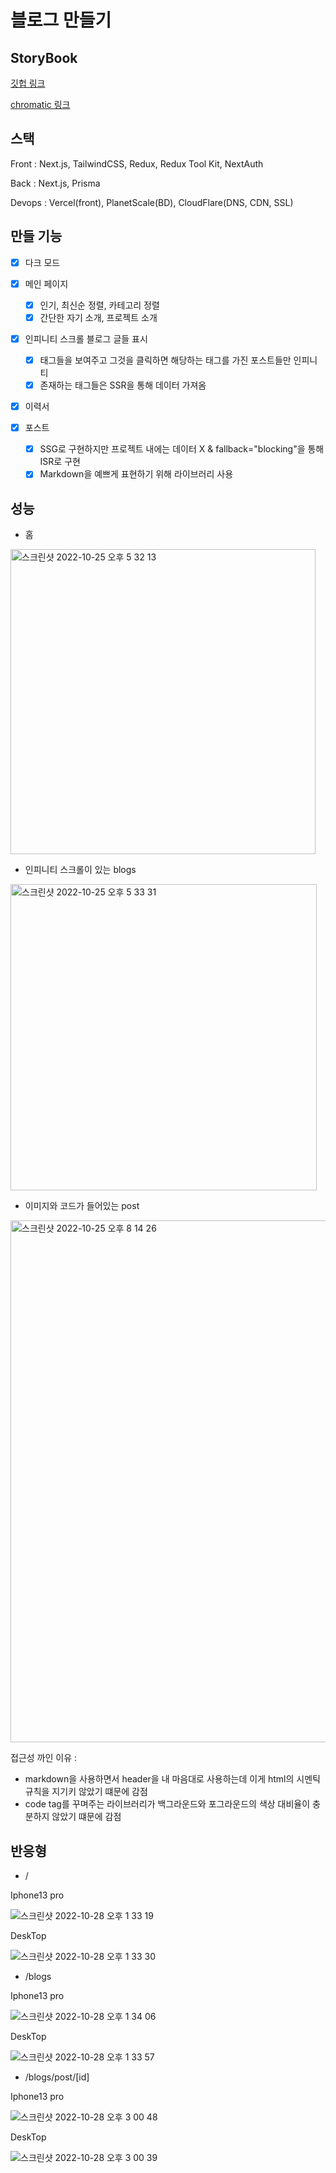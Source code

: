 # 블로그 만들기

## StoryBook

[깃헙 링크](https://github.com/wjdghks963/my_blog_design_system)

[chromatic 링크](https://63635e18291535f4d01657be-csrykgcgxo.chromatic.com/?path=/story/components-base-headerli--normal)

## 스택

Front : Next.js, TailwindCSS, Redux, Redux Tool Kit, NextAuth

Back : Next.js, Prisma

Devops : Vercel(front), PlanetScale(BD), CloudFlare(DNS, CDN, SSL)

## 만들 기능

- [x] 다크 모드

- [x] 메인 페이지

  - [x] 인기, 최신순 정렬, 카테고리 정렬
  - [x] 간단한 자기 소개, 프로젝트 소개

- [x] 인피니티 스크롤 블로그 글들 표시

  - [x] 태그들을 보여주고 그것을 클릭하면 해당하는 태그를 가진 포스트들만 인피니티
  - [x] 존재하는 태그들은 SSR을 통해 데이터 가져옴

- [x] 이력서

- [x] 포스트
  - [x] SSG로 구현하지만 프로젝트 내에는 데이터 X & fallback="blocking"을 통해 ISR로 구현
  - [x] Markdown을 예쁘게 표현하기 위해 라이브러리 사용

## 성능

- 홈

<img width="488" alt="스크린샷 2022-10-25 오후 5 32 13" src="https://user-images.githubusercontent.com/74060017/198501095-8607c153-1217-4ca0-839e-7ab13e191d68.png">

- 인피니티 스크롤이 있는 blogs

<img width="490" alt="스크린샷 2022-10-25 오후 5 33 31" src="https://user-images.githubusercontent.com/74060017/198501101-21bca8d2-1208-47ae-b443-95dee1795d9e.png">

- 이미지와 코드가 들어있는 post

<img width="835" alt="스크린샷 2022-10-25 오후 8 14 26" src="https://user-images.githubusercontent.com/74060017/198501113-58bcff29-2038-404c-8b50-29c54898d872.png">

접근성 까인 이유 :

- markdown을 사용하면서 header을 내 마음대로 사용하는데 이게 html의 시멘틱 규칙을 지기키 않았기 떄문에 감점
- code tag를 꾸며주는 라이브러리가 백그라운드와 포그라운드의 색상 대비율이 충분하지 않았기 떄문에 감점

## 반응형

- /

Iphone13 pro

![스크린샷 2022-10-28 오후 1 33 19](https://user-images.githubusercontent.com/74060017/198503290-9a000d8c-a9b2-4716-92d5-99aa9b2c1243.png)

DeskTop

![스크린샷 2022-10-28 오후 1 33 30](https://user-images.githubusercontent.com/74060017/198503287-3e1140f2-d72a-45b5-a9e8-1b038b4fc3e1.png)

- /blogs

Iphone13 pro

![스크린샷 2022-10-28 오후 1 34 06](https://user-images.githubusercontent.com/74060017/198503478-5a074fdc-2a41-4a8a-9f51-708a4a21df4f.png)

DeskTop

![스크린샷 2022-10-28 오후 1 33 57](https://user-images.githubusercontent.com/74060017/198503480-62f54a12-ccbf-4e96-bc2a-edf8073c441e.png)

- /blogs/post/[id]

Iphone13 pro

![스크린샷 2022-10-28 오후 3 00 48](https://user-images.githubusercontent.com/74060017/198514433-71a81012-091e-4a28-9c9e-9b07c01839d1.png)

DeskTop

![스크린샷 2022-10-28 오후 3 00 39](https://user-images.githubusercontent.com/74060017/198514443-01c089a2-5a65-4991-bbf4-2de4ea184382.png)
